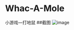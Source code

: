 # Whac-A-Mole
小游戏—打地鼠
##截图
![image](https://github.com/xufeng-coder/Whac-A-Mole/blob/master/mouseGame.png)
